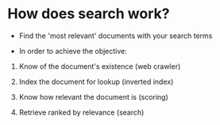 # How does search work?

- Find the 'most relevant' documents with your search terms

* In order to achieve the objective:

1. Know of the document's existence (web crawler)

2. Index the document for lookup (inverted index)

3. Know how relevant the document is (scoring)

4. Retrieve ranked by relevance (search)
